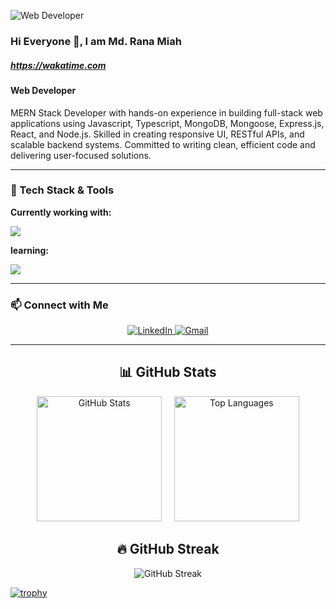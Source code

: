 ![Web Developer](https://i.ibb.co/RYL15J6/Yellow-Motivational-Web-Developer-Facebook-Cover.png)

### Hi Everyone 👋, I am Md. Rana Miah
#####  https://wakatime.com
#### Web Developer

MERN Stack Developer with hands-on experience in building full-stack web applications using Javascript, Typescript, MongoDB, Mongoose, Express.js, React, and Node.js. Skilled in creating responsive UI, RESTful APIs, and scalable backend systems. Committed to writing clean, efficient code and delivering user-focused solutions.

---

### 🚀 Tech Stack & Tools

**Currently working with:**

<p align="left">
  <img src="https://skillicons.dev/icons?i=html,css,tailwind,js,ts,react,nextjs,nodejs,express,redux,mongodb,git,github,vscode,figma" />
</p>

**learning:**

<p align="left">
  <img src="https://skillicons.dev/icons?i=nextjs,aws,mysql,docker,postgresql,prisma" />
</p>

---
### 📫 Connect with Me

<p align="center">
  <a href="https://www.linkedin.com/in/https://www.linkedin.com/in/md-rana-miah-b24b972a4//" target="_blank">
    <img src="https://img.shields.io/badge/LinkedIn-blue?style=for-the-badge&logo=linkedin" alt="LinkedIn"/>
  </a>
  <a href="ranarasul21@gmail.com">
    <img src="https://img.shields.io/badge/Gmail-red?style=for-the-badge&logo=gmail" alt="Gmail"/>
  </a>
 
</p>

--- 
<h2 align="center">📊 GitHub Stats</h2>

<p align="center">
  <img src="https://github-readme-stats.vercel.app/api?username=ranamiah221&show_icons=true&theme=radical" alt="GitHub Stats" height="200"/>
  &nbsp;&nbsp;&nbsp;
  <img src="https://github-readme-stats.vercel.app/api/top-langs/?username=ranamiah221&layout=compact&theme=radical" alt="Top Languages" height="200"/>
</p>

<h2 align="center">🔥 GitHub Streak</h2>
<p align="center">
  <img src="https://streak-stats.demolab.com/?user=ranamiah221&theme=radical" alt="GitHub Streak" />
</p>

[![trophy](https://github-profile-trophy.vercel.app/?username=ranamiah221)](https://github.com/ryo-ma/github-profile-trophy)